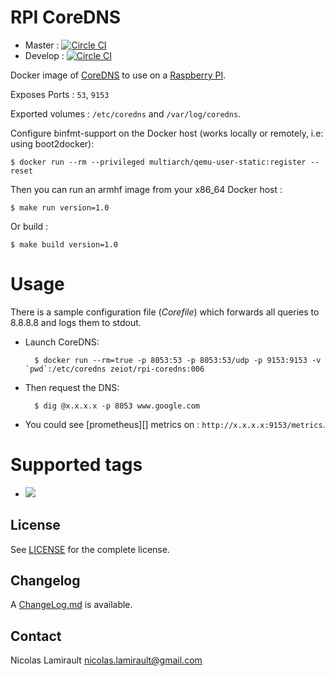 # RPI CoreDNS

* Master : [![Circle CI](https://circleci.com/gh/zeiot/rpi-coredns/tree/master.svg?style=svg)](https://circleci.com/gh/zeiot/rpi-coredns/tree/master)
* Develop : [![Circle CI](https://circleci.com/gh/zeiot/rpi-coredns/tree/develop.svg?style=svg)](https://circleci.com/gh/zeiot/rpi-coredns/tree/develop)

Docker image of [CoreDNS][] to use on a [Raspberry PI][].

Exposes Ports : `53`, `9153`

Exported volumes : `/etc/coredns` and `/var/log/coredns`.

Configure binfmt-support on the Docker host (works locally or remotely, i.e: using boot2docker):

    $ docker run --rm --privileged multiarch/qemu-user-static:register --reset

Then you can run an armhf image from your x86_64 Docker host :

    $ make run version=1.0

Or build :

    $ make build version=1.0


# Usage

There is a sample configuration file (*Corefile*) which forwards all queries to 8.8.8.8 and logs them to stdout.

* Launch CoreDNS:

        $ docker run --rm=true -p 8053:53 -p 8053:53/udp -p 9153:9153 -v `pwd`:/etc/coredns zeiot/rpi-coredns:006

* Then request the DNS:

        $ dig @x.x.x.x -p 8053 www.google.com

* You could see [prometheus][] metrics on : `http://x.x.x.x:9153/metrics`.


# Supported tags

* [![](https://images.microbadger.com/badges/version/zeiot/rpi-coredns.svg)](http://microbadger.com/images/zeiot/rpi-coredns "Get your own version badge on microbadger.com")


## License

See [LICENSE](LICENSE) for the complete license.


## Changelog

A [ChangeLog.md](ChangeLog.md) is available.


## Contact

Nicolas Lamirault <nicolas.lamirault@gmail.com>


[Raspberry PI]: https://www.raspberrypi.org/
[CoreDNS]: https://coredns.io/
